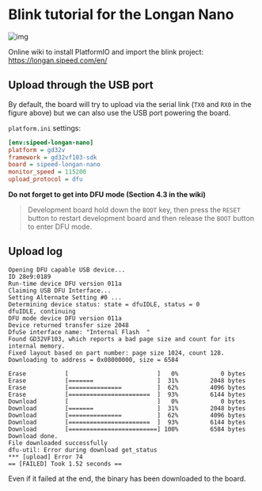 # Blink tutorial for the Longan Nano

![img](http://longan.sipeed.com/assets/longan_nano_pinout_v1.1.0_w5676_h4000_large.png)

Online wiki to install PlatformIO and import the blink project: https://longan.sipeed.com/en/

## Upload through the USB port

By default, the board will try to upload via the serial link (`TX0` and `RX0` in the figure above) but we can also use the USB port powering the board.

`platform.ini` settings:

```ini
[env:sipeed-longan-nano]
platform = gd32v
framework = gd32vf103-sdk
board = sipeed-longan-nano
monitor_speed = 115200
upload_protocol = dfu
```

**Do not forget to get into DFU mode (Section 4.3 in the wiki)**

> Development board hold down the `BOOT` key, then press the `RESET` button to restart development board and then release the `BOOT` button to enter DFU mode.

## Upload log

```
Opening DFU capable USB device...
ID 28e9:0189
Run-time device DFU version 011a
Claiming USB DFU Interface...
Setting Alternate Setting #0 ...
Determining device status: state = dfuIDLE, status = 0
dfuIDLE, continuing
DFU mode device DFU version 011a
Device returned transfer size 2048
DfuSe interface name: "Internal Flash  "
Found GD32VF103, which reports a bad page size and count for its internal memory.
Fixed layout based on part number: page size 1024, count 128.
Downloading to address = 0x08000000, size = 6584

Erase           [                         ]   0%            0 bytes
Erase           [=======                  ]  31%         2048 bytes
Erase           [===============          ]  62%         4096 bytes
Erase           [=======================  ]  93%         6144 bytes
Download        [                         ]   0%            0 bytes
Download        [=======                  ]  31%         2048 bytes
Download        [===============          ]  62%         4096 bytes
Download        [=======================  ]  93%         6144 bytes
Download        [=========================] 100%         6584 bytes
Download done.
File downloaded successfully
dfu-util: Error during download get_status
*** [upload] Error 74
== [FAILED] Took 1.52 seconds ==
```

Even if it failed at the end, the binary has been downloaded to the board.